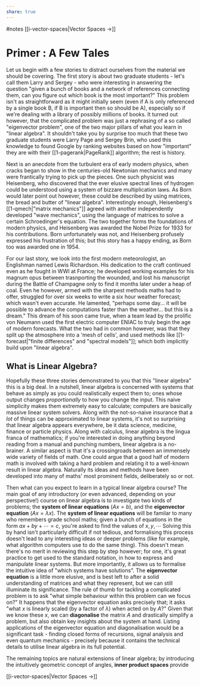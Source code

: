 ```yaml
---
share: true
---
```

#notes
[[i-vector-spaces|Vector Spaces ->]]
# Primer : A Few Tales
Let us begin with a few stories to distract ourselves from the material we should be covering. The first story is about two graduate students - let's call them Larry and Sergey - who were interesting in answering the question "given a bunch of books and a network of references connecting them, can you figure out which book is the most important?" This problem isn't as straightforward as it might initially seem (even if A is only referenced by a single book B, if B is important then so should be A), especially so if we're dealing with a library of possibly millions of books. It turned out however, that the complicated problem was just a rephrasing of a so called "eigenvector problem", one of the two major pillars of what you learn in "linear algebra". It shouldn't take you by surprise too much that these two graduate students were Larry Page and Sergey Brin, who used this knowledge to found Google by ranking websites based on how "important" they are with their [[1-pagerank|PageRank]] algorithm; the rest is history.

Next is an anecdote from the turbulent era of early modern physics, when cracks began to show in the centuries-old Newtonian mechanics and many were frantically trying to pick up the pieces. One such physicist was Heisenberg, who discovered that the ever elusive spectral lines of hydrogen could be understood using a system of bizzare multiplication laws. As Born would later point out however, these could be described by using matrices, the bread and butter of "linear algebra". Interestingly enough, Heisenberg's [[1-qmech|"matrix mechanics"]] agreed with another independently developed "wave mechanics", using the language of matrices to solve a certain Schroedinger's equation. The two together forms the foundations of modern physics, and Heisenberg was awarded the Nobel Prize for 1933 for his contributions. Born unfortunately was not, and Heisenberg profusely expressed his frustration of this; but this story has a happy ending, as Born too was awarded one in 1954.

For our last story, we look into the first modern meteorologist, an Englishman named Lewis Richardson. His dedication to the craft continued even as he fought in WWI at France; he developed working examples for his magnum opus between trasnporting the wounded, and lost his manuscript during the Battle of Champagne only to find it months later under a heap of coal. Even he however, armed with the sharpest methods maths had to offer, struggled for over six weeks to write a six hour weather forecast; which wasn't even accurate. He lamented, "perhaps some day... it will be possible to advance the computations faster than the weather... but this is a dream." This dream of his soon came true, when a team lead by the prolific von Neumann used the first electric computer ENIAC to truly begin the age of modern forecasts. What the two had in common however, was that they split up the atmosphere into a 'mesh of cells', and used methods like [[1-forecast|"finite differences" and "spectral models"]]; which both implicitly build upon "linear algebra".

## What is Linear Algebra?
Hopefully these three stories demonstrated to you that this "linear algebra" this is a big deal. In a nutshell, linear algebra is concerned with systems that behave as simply as you could realistically expect them to; ones whose output changes *proportionally* to how you change the input. 
This naive simplicity makes them extremely easy to calculate; computers are basically massive linear system solvers. Along with the not-so-naive insurance that a *lot* of things can be approximated to linear systems, it's not so surprising that linear algebra appears everywhere, be it data science, medicine, finance or particle physics.
Along with calculus, linear algebra is the lingua franca of mathematics; if you're interested in doing anything beyond reading from a manual and punching numbers, linear algebra is a no-brainer.
A similar aspect is that it's a crossingroads between an immensely wide variety of fields of math. One could argue that a good half of modern math is involved with taking a hard problem and relating it to a well-known result in linear algebra. Naturally its ideas and methods have been developed into many of maths' most prominent fields, deliberately so or not.

Then what can you expect to learn in a typical linear algebra course? The main goal of any introductory (or even advanced, depending on your perspective!) course on linear algebra is to investigate two kinds of problems; the **system of linear equations** ($Ax = b$), and the **eigenvector equation** ($Ax = \lambda x$).
The **system of linear equations** will be familar to many who remembers grade school maths; given a bunch of equations in the form $ax+by+\cdots=c$, you're asked to find the values of $x, y,\cdots$ Solving this by hand isn't particularly difficult if not tedious, and formalising this process doesn't lead to any interesting ideas or deeper problems (like for example, what algorithm computers use to do the same thing). This doesn't mean there's no merit in reviewing this step by step however; for one, it's great practice to get used to the standard notation, in how to express and manipulate linear systems. But more importantly, it allows us to formalise the intuitive idea of "which systems have solutions".
The **eigenvector equation** is a little more elusive, and is best left to after a solid understanding of matrices and what they represent, but we can still illuminate its significance. The rule of thumb for tackling a complicated problem is to ask "what simple behaviour within this problem can we focus on?" It happens that the eigenvector equation asks precisely that; it asks "what $x$ is linearly scaled (by a factor of $\lambda$) when acted on by $A$?" Given that we know these $x$, we can **diagonalise** the matrix $A$ and drastically simplify a problem, but also obtain key insights about the system at hand. Listing applications of the eigenvector equation and diagonalisation would be a significant task - finding closed forms of recursions, signal analysis and even quantum mechanics - precisely because it contains the technical details to utilise linear algebra in its full potential.

The remaining topics are natural extensions of linear algebra; by introducing the intuitively geometric concept of angles, **inner product spaces** provide 

[[i-vector-spaces|Vector Spaces ->]]